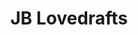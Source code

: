 ---
title: JB Lovedrafts
lng: -76.9821727
lat: 40.2381881
color: '#31225D'
type: Brewery
address: 165 Gateway Dr, Mechanicsburg, PA 17050
rating: 3.5
tags: 
  - brewery
  - craft beers
  - pub food
---